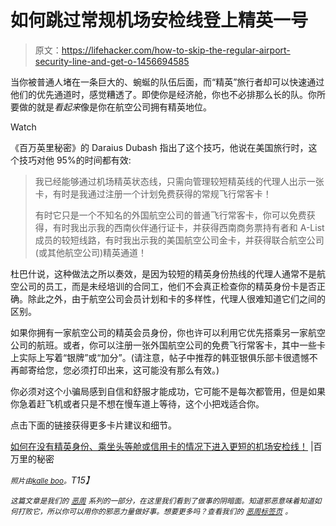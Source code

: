 # 如何跳过常规机场安检线登上精英一号

> 原文：<https://lifehacker.com/how-to-skip-the-regular-airport-security-line-and-get-o-1456694585>

当你被普通人堵在一条巨大的、蜿蜒的队伍后面，而“精英”旅行者却可以快速通过他们的优先通道时，感觉糟透了。即使你是经济舱，你也不必排那么长的队。你所要做的就是*看起来*像是你在航空公司拥有精英地位。

Watch

《百万英里秘密》的 Daraius Dubash 指出了这个技巧，他说在美国旅行时，这个技巧对他 95%的时间都有效:

> 我已经能够通过机场精英状态线，只需向管理较短精英线的代理人出示一张卡，有时是我通过注册一个计划免费获得的常规飞行常客卡！
> 
> 有时它只是一个不知名的外国航空公司的普通飞行常客卡，你可以免费获得，有时我出示我的西南伙伴通行证卡，并获得西南商务票持有者和 A-List 成员的较短线路，有时我出示我的美国航空公司金卡，并获得联合航空公司(或其他航空公司)精英通道！

杜巴什说，这种做法之所以奏效，是因为较短的精英身份热线的代理人通常不是航空公司的员工，而是未经培训的合同工，他们不会真正检查你的精英身份卡是否正确。除此之外，由于航空公司会员计划和卡的多样性，代理人很难知道它们之间的区别。

如果你拥有一家航空公司的精英会员身份，你也许可以利用它优先搭乘另一家航空公司的航班。或者，你可以注册一张外国航空公司的免费飞行常客卡，其中一些卡上实际上写着“银牌”或“加分”。(请注意，帖子中推荐的韩亚银俱乐部卡很遗憾不再邮寄给您，您必须打印出来，这可能没有那么有效。)

你必须对这个小骗局感到自信和舒服才能成功，它可能不是每次都管用，但是如果你急着赶飞机或者只是不想在慢车道上等待，这个小把戏适合你。

点击下面的链接获得更多卡片建议和细节。

[如何在没有精英身份、乘坐头等舱或信用卡的情况下进入更短的机场安检线！](http://millionmilesecrets.com/2012/11/29/how-to-skip-airport-security-lines/) |百万里的秘密

*<small>照片由</small>*[*<small>kalle boo</small>*](http://www.flickr.com/photos/kalleboo/3434048005/sizes/z/in/photostream/)*<small>。</small>T15】*

*<small>这篇文章是我们的</small>* [*<small>恶周</small>*](https://lifehacker.com/welcome-to-lifehackers-fourth-annual-evil-week-1453143089) *<small>系列的一部分，在这里我们看到了做事的阴暗面。知道邪恶意味着知道如何打败它，所以你可以用你的邪恶力量做好事。想要更多吗？查看我们的</small>* [*<small>恶周标签页</small>*](http://lifehacker.com/tag/evilweek) *<small>。</small>*